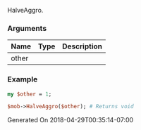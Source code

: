 HalveAggro.
### Arguments
**Name**|**Type**|**Description**
:---|:---|:---
other||

### Example

```perl
my $other = 1;

$mob->HalveAggro($other); # Returns void
```


Generated On 2018-04-29T00:35:14-07:00